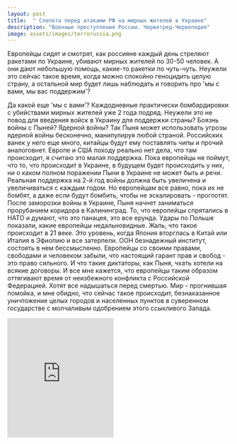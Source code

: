 ```yaml
---
layout: post
title:  " Слепота перед атаками РФ на мирных жителей в Украине"
description: "Военные преступления России. Черветред-Червепедия" 
image: assets/images/terrorussia.png
---
```

<p> Европейцы сидят и смотрят, как россияне каждый день стреляют ракетами по Украине, убивают мирных жителей по 30-50 человек. А они дают небольшую помощь, какие-то ракетки по чуть-чуть. Неужели это сейчас такое время, когда можно спокойно геноцидить целую страну, а остальной мир будет лишь наблюдать и говорить про 'мы с вами, мы вас поддержим'?

Да какой еще 'мы с вами'? Каждодневные практически бомбардировки с убийствами мирных жителей уже 2 года подряд. Неужели это не повод для введения войск в Украину для поддержки страны? Боязнь войны с Пыней? Ядерной войны? Так Пыня может использовать угрозы ядерной войны бесконечно, манипулируя любой страной. Российских ванек у него еще много, китайцы будут ему поставлять чипы и прочий аналоговнет. Европе и США походу реально нет дела, что там происходит, я считаю это малая поддержка. Пока европейцы не поймут, что то, что происходит в Украине, в будущем будет происходить у них, ни о каком полном поражении Пыни в Украине не может быть и речи. Реальная поддержка на 2-й год войны должна быть увеличена и увеличиваться с каждым годом. Но европейцам все равно, пока их не бомбят, а даже если будут бомбить, чтобы не эскалировать - проглотят. После заморозки войны в Украине, Пыня начнет заниматься прорубанием коридора в Калининград. То, что европейцы спрятались в НАТО и думают, что это панацея, это все ерунда. Удары по Польше показали, какие европейцы недальновидные. Жаль, что такое происходит в 21 веке. Это уровень, когда Япония вторглась в Китай или Италия в Эфиопию и все затерпели. ООН безнадежный институт, состоять в нем бессмысленно. Европейцы со своими правами, свободами и человеком забыли, что настоящий гарант прав и свобод - это право сильного. И что такие диктаторы, как Пыня, чхать хотели на всякие договоры. И все мне кажется, что европейцы таким образом оттягивают время от неизбежного конфликта с Российской Федерацией. Хотят все надышаться перед смертью. Мир - прогнившая помойка, и мне обидно, что сейчас такое происходит, безнаказанное уничтожение целых городов и населенных пунктов в суверенном государстве с молчаливым одобрением этого ссыкливого Запада.</p>
<iframe width="240" height="270" src="https://dzen.ru/embed/v-AEbeLAUZQA?from_block=kAreYr21WYw&from=zen&mute=0&autoplay=0&tv=0" allow="autoplay; fullscreen; accelerometer; gyroscope; picture-in-picture; encrypted-media" frameborder="0" scrolling="no" allowfullscreen></iframe>
